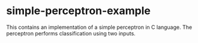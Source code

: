# simple-perceptron-example
This contains an implementation of a simple perceptron in C language. The perceptron performs classification using two inputs.
